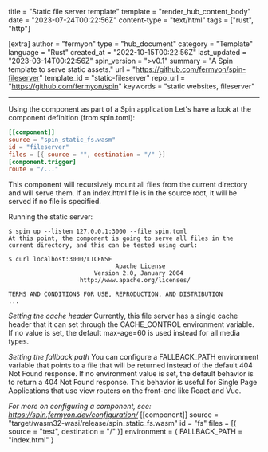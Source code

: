 title = "Static file server template"
template = "render_hub_content_body"
date = "2023-07-24T00:22:56Z"
content-type = "text/html"
tags = ["rust", "http"]

[extra]
author = "fermyon"
type = "hub_document"
category = "Template"
language = "Rust"
created_at = "2022-10-15T00:22:56Z"
last_updated = "2023-03-14T00:22:56Z"
spin_version = ">v0.1"
summary =  "A Spin template to serve static assets."
url = "https://github.com/fermyon/spin-fileserver"
template_id = "static-fileserver"
repo_url = "https://github.com/fermyon/spin"
keywords = "static websites, fileserver"

---

Using the component as part of a Spin application
Let's have a look at the component definition (from spin.toml):

```toml
[[component]]
source = "spin_static_fs.wasm"
id = "fileserver"
files = [{ source = "", destination = "/" }]
[component.trigger]
route = "/..."
```

This component will recursively mount all files from the current directory and will serve them. If an index.html file is in the source root, it will be served if no file is specified.

Running the static server:

```
$ spin up --listen 127.0.0.1:3000 --file spin.toml
At this point, the component is going to serve all files in the current directory, and this can be tested using curl:

$ curl localhost:3000/LICENSE
                              Apache License
                        Version 2.0, January 2004
                    http://www.apache.org/licenses/

TERMS AND CONDITIONS FOR USE, REPRODUCTION, AND DISTRIBUTION
...
```

_Setting the cache header_
Currently, this file server has a single cache header that it can set through the CACHE_CONTROL environment variable. If no value is set, the default max-age=60 is used instead for all media types.

_Setting the fallback path_
You can configure a FALLBACK_PATH environment variable that points to a file that will be returned instead of the default 404 Not Found response. If no environment value is set, the default behavior is to return a 404 Not Found response. This behavior is useful for Single Page Applications that use view routers on the front-end like React and Vue.

_For more on configuring a component, see: https://spin.fermyon.dev/configuration/_
[[component]]
source = "target/wasm32-wasi/release/spin_static_fs.wasm"
id = "fs"
files = [{ source = "test", destination = "/" }]
environment = { FALLBACK_PATH = "index.html" }
